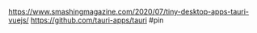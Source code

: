 https://www.smashingmagazine.com/2020/07/tiny-desktop-apps-tauri-vuejs/
https://github.com/tauri-apps/tauri
#pin 
